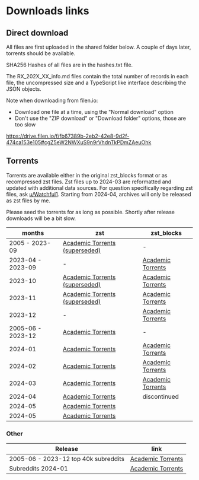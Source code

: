 
# Downloads links

## Direct download

All files are first uploaded in the shared folder below. A couple of days later, torrents should be available.

SHA256 Hashes of all files are in the hashes.txt file.

The RX_202X_XX_info.md files contain the total number of records in each file, the uncompressed size
and a TypeScript like interface describing the JSON objects.

Note when downloading from filen.io:
- Download one file at a time, using the "Normal download" option
- Don't use the "ZIP download" or "Download folder" options, those are too slow

https://drive.filen.io/f/fb67389b-2eb2-42e8-9d2f-474ca153e105#cgZ5eW2NWXuS9n9rVhdnTkPDmZAeuOhk

## Torrents

Torrents are available either in the original zst_blocks format or as recompressed zst files. Zst files up to 2024-03 are reformatted and updated with additional data sources. For question specifically regarding zst files, ask [u/Watchful1](https://www.reddit.com/user/Watchful1/). Starting from 2024-04, archives will only be released as zst files by me.

Please seed the torrents for as long as possible. Shortly after release downloads will be a bit slow.

| months            | zst                                                                                                             | zst_blocks                                                                                         |
|-------------------|-----------------------------------------------------------------------------------------------------------------|----------------------------------------------------------------------------------------------------|
| 2005 - 2023-09    | [Academic Torrents (superseded)](https://academictorrents.com/details/89d24ff9d5fbc1efcdaf9d7689d72b7548f699fc) | -                                                                                                  |
| 2023-04 - 2023-09 | -                                                                                                               | [Academic Torrents](https://academictorrents.com/details/7810d20b3651c0060cb670032ec33818230f654d) |
| 2023-10           | [Academic Torrents (superseded)](https://academictorrents.com/details/9a3f77cf1b16f064b8f82e75ee8d470b49c90512) | [Academic Torrents](https://academictorrents.com/details/52e18b6a61f243e6ae42a1f2fc8aaf9fd9c9dbdb) |
| 2023-11           | [Academic Torrents (superseded)](https://academictorrents.com/details/aee7728b787892d3cce4d6df3c86c2728e2be1d7) | [Academic Torrents](https://academictorrents.com/details/425b791647cdb2752f921351828452ca8e09aef8) |
| 2023-12           | -                                                                                                               | [Academic Torrents](https://academictorrents.com/details/0d0364f8433eb90b6e3276b7e150a37da8e4a12b) |
| 2005-06 - 2023-12 | [Academic Torrents](https://academictorrents.com/details/9c263fc85366c1ef8f5bb9da0203f4c8c8db75f4)              | -                                                                                                  |
| 2024-01           | [Academic Torrents](https://academictorrents.com/details/ac88546145ca3227e2b90e51ab477c4527dd8b90)              | [Academic Torrents](https://academictorrents.com/details/c440a293602270f03a47e3110a174365b965a093) |
| 2024-02           | [Academic Torrents](https://academictorrents.com/details/5969ae3e21bb481fea63bf649ec933c222c1f824)              | [Academic Torrents](https://academictorrents.com/details/1dc131c38d09d8f3912a0040a9a7434ffccc1c78) |
| 2024-03           | [Academic Torrents](https://academictorrents.com/details/deef710de36929e0aa77200fddda73c86142372c)              | [Academic Torrents](https://academictorrents.com/details/ca989aa94cbd0ac5258553500d9b0f3584f6e4f7) |
| 2024-04           | [Academic Torrents](https://academictorrents.com/details/ad4617a3e9c1f52405197fc088b28a8018e12a7a)              | discontinued                                                                                       |
| 2024-05           | [Academic Torrents](https://academictorrents.com/details/4f60634d96d35158842cd58b495dc3b444d78b0d)              |                                                                                                    |
| 2024-05           | [Academic Torrents](https://academictorrents.com/details/dcdecc93ca9a9d758c045345112771cef5b4989a)              |                                                                                                    |

### Other

| Release                              | link                                                                                               |
|--------------------------------------|----------------------------------------------------------------------------------------------------|
| 2005-06 - 2023-12 top 40k subreddits | [Academic Torrents](https://academictorrents.com/details/56aa49f9653ba545f48df2e33679f014d2829c10) |
| Subreddits 2024-01                   | [Academic Torrents](https://academictorrents.com/details/c902f4b65f0e82a5e37db205c3405f02a028ecdf) |
